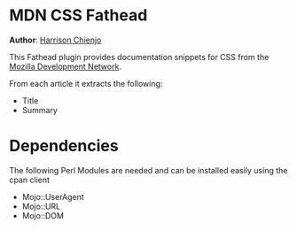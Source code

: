 MDN CSS Fathead
=====================

__Author__: [Harrison Chienjo](hhathersage@gmail.com)

This Fathead plugin provides documentation snippets for CSS from the
[Mozilla Development Network](https://developer.mozilla.org/en-US/docs/Web/CSS/Reference).

From each article it extracts the following:
  - Title
  - Summary

Dependencies
============
The following Perl Modules are needed and can be installed easily using
the cpan client
  - Mojo::UserAgent
  - Mojo::URL
  - Mojo::DOM
